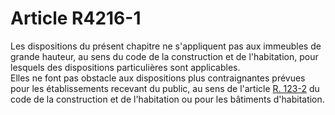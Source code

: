 # Article R4216-1

Les dispositions du présent chapitre ne s'appliquent pas aux immeubles de grande hauteur, au sens du code de la construction et de l'habitation, pour lesquels des dispositions particulières sont applicables.   
Elles ne font pas obstacle aux dispositions plus contraignantes prévues pour les établissements recevant du public, au sens de l'article [R. 123-2][1] du code de la construction et de l'habitation ou pour les bâtiments d'habitation.

 [1]: /affichCodeArticle.do?cidTexte=LEGITEXT000006074096&idArticle=LEGIARTI000006896089&dateTexte=&categorieLien=cid